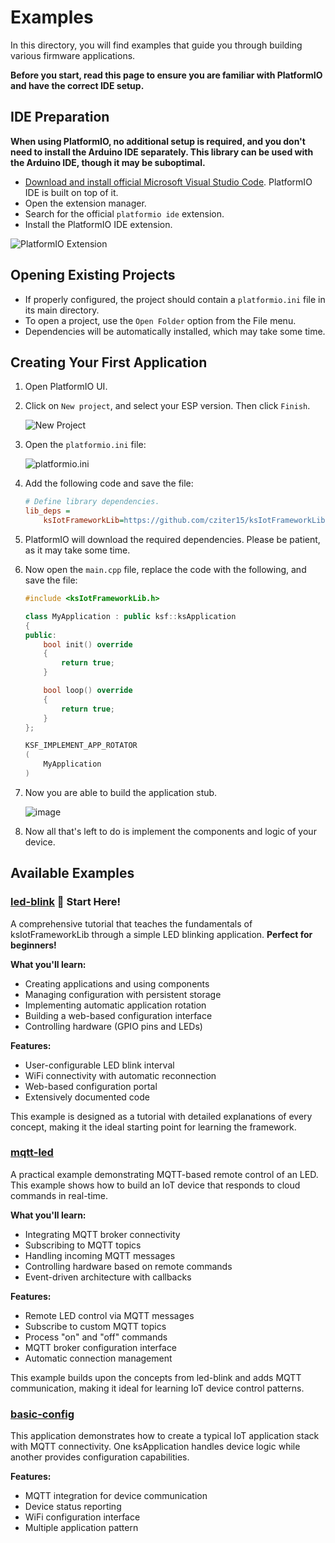 # Examples

In this directory, you will find examples that guide you through building various firmware applications.

**Before you start, read this page to ensure you are familiar with PlatformIO and have the correct IDE setup.**

## IDE Preparation

**When using PlatformIO, no additional setup is required, and you don't need to install the Arduino IDE separately. This library can be used with the Arduino IDE, though it may be suboptimal.**

- [Download and install official Microsoft Visual Studio Code](https://code.visualstudio.com/). PlatformIO IDE is built on top of it.
- Open the extension manager.
- Search for the official `platformio ide` extension.
- Install the PlatformIO IDE extension.

![PlatformIO Extension](https://github.com/cziter15/ksIotFrameworkLib/assets/5003708/18dfb3a2-866c-4308-a197-5a90bbb13b90)

## Opening Existing Projects

- If properly configured, the project should contain a `platformio.ini` file in its main directory.
- To open a project, use the `Open Folder` option from the File menu.
- Dependencies will be automatically installed, which may take some time.

## Creating Your First Application

1. Open PlatformIO UI.

2. Click on `New project`, and select your ESP version. Then click `Finish`.

   ![New Project](https://github.com/cziter15/ksIotFrameworkLib/assets/5003708/494565fa-4753-446c-a18e-c903626637a3)

3. Open the `platformio.ini` file:

   ![platformio.ini](https://github.com/cziter15/ksIotFrameworkLib/assets/5003708/1d882165-c64f-40a6-addb-36141837c5dc)

4. Add the following code and save the file:

   ```ini
   # Define library dependencies.
   lib_deps = 
       ksIotFrameworkLib=https://github.com/cziter15/ksIotFrameworkLib
   ```

5. PlatformIO will download the required dependencies. Please be patient, as it may take some time.

6. Now open the `main.cpp` file, replace the code with the following, and save the file:

   ```cpp
   #include <ksIotFrameworkLib.h>

   class MyApplication : public ksf::ksApplication
   {
   public:
       bool init() override 
       {
           return true;
       }

       bool loop() override 
       {
           return true;
       }
   };

   KSF_IMPLEMENT_APP_ROTATOR
   (
       MyApplication
   )

7. Now you are able to build the application stub.

   ![image](https://github.com/cziter15/ksIotFrameworkLib/assets/5003708/afac0511-cf68-4007-ba89-b2902cabca6c)

8. Now all that's left to do is implement the components and logic of your device. 

## Available Examples

### [led-blink](led-blink) 🔰 **Start Here!**

A comprehensive tutorial that teaches the fundamentals of ksIotFrameworkLib through a simple LED blinking application. **Perfect for beginners!**

**What you'll learn:**

- Creating applications and using components
- Managing configuration with persistent storage
- Implementing automatic application rotation
- Building a web-based configuration interface
- Controlling hardware (GPIO pins and LEDs)

**Features:**

- User-configurable LED blink interval
- WiFi connectivity with automatic reconnection
- Web-based configuration portal
- Extensively documented code

This example is designed as a tutorial with detailed explanations of every concept, making it the ideal starting point for learning the framework.

### [mqtt-led](mqtt-led)

A practical example demonstrating MQTT-based remote control of an LED. This example shows how to build an IoT device that responds to cloud commands in real-time.

**What you'll learn:**

- Integrating MQTT broker connectivity
- Subscribing to MQTT topics
- Handling incoming MQTT messages
- Controlling hardware based on remote commands
- Event-driven architecture with callbacks

**Features:**

- Remote LED control via MQTT messages
- Subscribe to custom MQTT topics
- Process "on" and "off" commands
- MQTT broker configuration interface
- Automatic connection management

This example builds upon the concepts from led-blink and adds MQTT communication, making it ideal for learning IoT device control patterns.

### [basic-config](basic-config)

This application demonstrates how to create a typical IoT application stack with MQTT connectivity. One ksApplication handles device logic while another provides configuration capabilities.

**Features:**

- MQTT integration for device communication
- Device status reporting
- WiFi configuration interface
- Multiple application pattern
